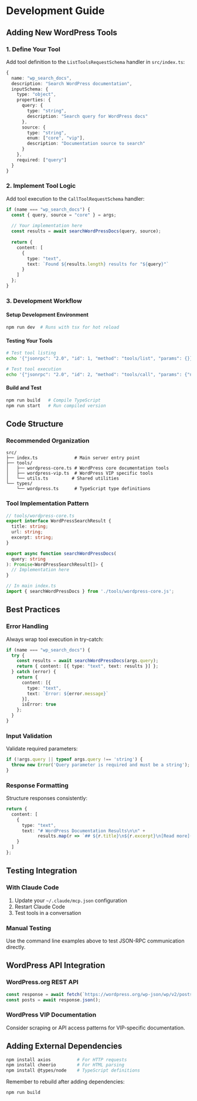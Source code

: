 # Development Guide

## Adding New WordPress Tools

### 1. Define Your Tool

Add tool definition to the `ListToolsRequestSchema` handler in `src/index.ts`:

```typescript
{
  name: "wp_search_docs",
  description: "Search WordPress documentation",
  inputSchema: {
    type: "object",
    properties: {
      query: {
        type: "string",
        description: "Search query for WordPress docs"
      },
      source: {
        type: "string",
        enum: ["core", "vip"],
        description: "Documentation source to search"
      }
    },
    required: ["query"]
  }
}
```

### 2. Implement Tool Logic

Add tool execution to the `CallToolRequestSchema` handler:

```typescript
if (name === "wp_search_docs") {
  const { query, source = "core" } = args;
  
  // Your implementation here
  const results = await searchWordPressDocs(query, source);
  
  return {
    content: [
      {
        type: "text",
        text: `Found ${results.length} results for "${query}"`
      }
    ]
  };
}
```

### 3. Development Workflow

#### Setup Development Environment
```bash
npm run dev  # Runs with tsx for hot reload
```

#### Testing Your Tools
```bash
# Test tool listing
echo '{"jsonrpc": "2.0", "id": 1, "method": "tools/list", "params": {}}' | node dist/index.js | jq

# Test tool execution
echo '{"jsonrpc": "2.0", "id": 2, "method": "tools/call", "params": {"name": "your_tool", "arguments": {"param": "value"}}}' | node dist/index.js | jq
```

#### Build and Test
```bash
npm run build   # Compile TypeScript
npm run start   # Run compiled version
```

## Code Structure

### Recommended Organization

```
src/
├── index.ts              # Main server entry point
├── tools/
│   ├── wordpress-core.ts # WordPress core documentation tools
│   ├── wordpress-vip.ts  # WordPress VIP specific tools
│   └── utils.ts         # Shared utilities
└── types/
    └── wordpress.ts      # TypeScript type definitions
```

### Tool Implementation Pattern

```typescript
// tools/wordpress-core.ts
export interface WordPressSearchResult {
  title: string;
  url: string;
  excerpt: string;
}

export async function searchWordPressDocs(
  query: string
): Promise<WordPressSearchResult[]> {
  // Implementation here
}

// In main index.ts
import { searchWordPressDocs } from './tools/wordpress-core.js';
```

## Best Practices

### Error Handling
Always wrap tool execution in try-catch:

```typescript
if (name === "wp_search_docs") {
  try {
    const results = await searchWordPressDocs(args.query);
    return { content: [{ type: "text", text: results }] };
  } catch (error) {
    return { 
      content: [{ 
        type: "text", 
        text: `Error: ${error.message}` 
      }],
      isError: true
    };
  }
}
```

### Input Validation
Validate required parameters:

```typescript
if (!args.query || typeof args.query !== 'string') {
  throw new Error('Query parameter is required and must be a string');
}
```

### Response Formatting
Structure responses consistently:

```typescript
return {
  content: [
    {
      type: "text",
      text: "# WordPress Documentation Results\n\n" + 
            results.map(r => `## ${r.title}\n${r.excerpt}\n[Read more](${r.url})`).join('\n\n')
    }
  ]
};
```

## Testing Integration

### With Claude Code
1. Update your `~/.claude/mcp.json` configuration
2. Restart Claude Code
3. Test tools in a conversation

### Manual Testing
Use the command line examples above to test JSON-RPC communication directly.

## WordPress API Integration

### WordPress.org REST API
```typescript
const response = await fetch(`https://wordpress.org/wp-json/wp/v2/posts?search=${query}`);
const posts = await response.json();
```

### WordPress VIP Documentation
Consider scraping or API access patterns for VIP-specific documentation.

## Adding External Dependencies

```bash
npm install axios          # For HTTP requests
npm install cheerio        # For HTML parsing
npm install @types/node    # TypeScript definitions
```

Remember to rebuild after adding dependencies:
```bash
npm run build
```